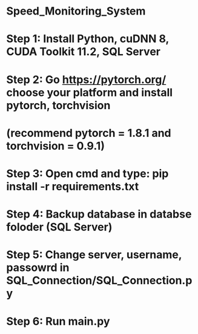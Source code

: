# Speed_Monitoring_System
# Step 1: Install Python, cuDNN 8, CUDA Toolkit 11.2, SQL Server 
# Step 2: Go https://pytorch.org/ choose your platform and install pytorch, torchvision 
# (recommend pytorch = 1.8.1 and torchvision = 0.9.1)
# Step 3: Open cmd and type: pip install -r requirements.txt
# Step 4: Backup database in databse foloder (SQL Server)
# Step 5: Change server, username, passowrd in SQL_Connection/SQL_Connection.py
# Step 6: Run main.py

